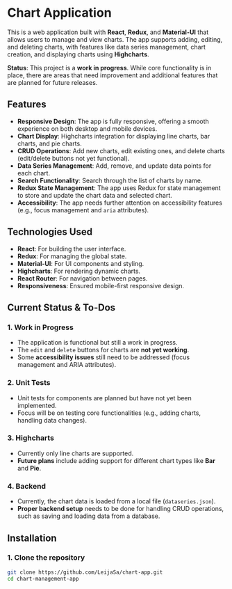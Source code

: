 # Chart Application

This is a web application built with **React**, **Redux**, and **Material-UI** that allows users to manage and view charts. The app supports adding, editing, and deleting charts, with features like data series management, chart creation, and displaying charts using **Highcharts**.

**Status**: This project is a **work in progress**. While core functionality is in place, there are areas that need improvement and additional features that are planned for future releases.

## Features

- **Responsive Design**: The app is fully responsive, offering a smooth experience on both desktop and mobile devices.
- **Chart Display**: Highcharts integration for displaying line charts, bar charts, and pie charts.
- **CRUD Operations**: Add new charts, edit existing ones, and delete charts (edit/delete buttons not yet functional).
- **Data Series Management**: Add, remove, and update data points for each chart.
- **Search Functionality**: Search through the list of charts by name.
- **Redux State Management**: The app uses Redux for state management to store and update the chart data and selected chart.
- **Accessibility**: The app needs further attention on accessibility features (e.g., focus management and `aria` attributes).

## Technologies Used

- **React**: For building the user interface.
- **Redux**: For managing the global state.
- **Material-UI**: For UI components and styling.
- **Highcharts**: For rendering dynamic charts.
- **React Router**: For navigation between pages.
- **Responsiveness**: Ensured mobile-first responsive design.

## Current Status & To-Dos

### 1. **Work in Progress**

- The application is functional but still a work in progress.
- The `edit` and `delete` buttons for charts are **not yet working**.
- Some **accessibility issues** still need to be addressed (focus management and ARIA attributes).

### 2. **Unit Tests**

- Unit tests for components are planned but have not yet been implemented.
- Focus will be on testing core functionalities (e.g., adding charts, handling data changes).

### 3. **Highcharts**

- Currently only line charts are supported.
- **Future plans** include adding support for different chart types like **Bar** and **Pie**.

### 4. **Backend**

- Currently, the chart data is loaded from a local file (`dataseries.json`).
- **Proper backend setup** needs to be done for handling CRUD operations, such as saving and loading data from a database.

## Installation

### 1. Clone the repository

```bash
git clone https://github.com/LeijaSa/chart-app.git
cd chart-management-app
```
